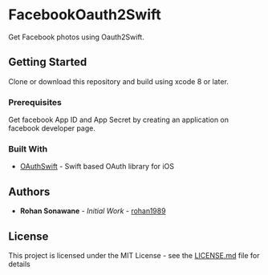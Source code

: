 # FacebookOauth2Swift
Get Facebook photos using Oauth2Swift.

## Getting Started
Clone or download this repository and build using xcode 8 or later.


### Prerequisites
Get facebook App ID and App Secret by creating an application on facebook developer page.

### Built With
* [OAuthSwift](https://github.com/OAuthSwift/OAuthSwift) - Swift based OAuth library for iOS

## Authors

* **Rohan Sonawane** - *Initial Work* - [rohan1989](https://github.com/rohan1989)

## License

This project is licensed under the MIT License - see the [LICENSE.md](LICENSE.md) file for details

 